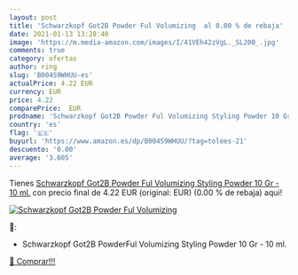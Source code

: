```yaml
---
layout: post
title: 'Schwarzkopf Got2B Powder Ful Volumizing  al 0.00 % de rebaja'
date: 2021-01-13 13:28:40
image: 'https://m.media-amazon.com/images/I/41VEh42zVgL._SL200_.jpg'
comments: true
category: ofertas
author: ring
slug: 'B004S9WHUU-es'
actualPrice: 4.22 EUR
currency: EUR
price: 4.22
comparePrice:  EUR
prodname: 'Schwarzkopf Got2B Powder Ful Volumizing Styling Powder 10 Gr - 10 ml.'
country: 'es'
flag: '🇪🇸'
buyurl: 'https://www.amazon.es/dp/B004S9WHUU/?tag=tolees-21'
descuento: '0.00'
average: '3.605'
---
```


Tienes [Schwarzkopf Got2B Powder Ful Volumizing Styling Powder 10 Gr - 10 ml.](https://www.amazon.es/dp/B004S9WHUU/?tag=tolees-21) con precio final de  4.22 EUR (original:  EUR) (0.00 %  de rebaja) aqui!

[![Schwarzkopf Got2B Powder Ful Volumizing ](https://m.media-amazon.com/images/I/41VEh42zVgL._SL200_.jpg)](https://www.amazon.es/dp/B004S9WHUU/?tag=tolees-21)

🔎:

- Schwarzkopf Got2B PowderFul Volumizing Styling Powder 10 Gr - 10 ml.

[🛒 Comprar!!!](https://www.amazon.es/dp/B004S9WHUU/?tag=tolees-21)
